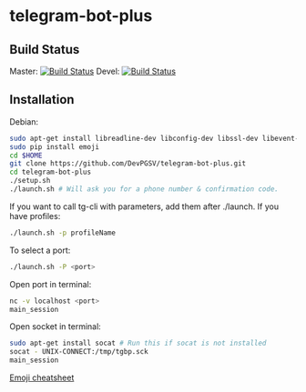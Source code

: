 telegram-bot-plus
=================

## Build Status

Master: [![Build Status](https://travis-ci.org/DevPGSV/telegram-bot-plus.svg?branch=master)](https://travis-ci.org/DevPGSV/telegram-bot-plus)
Devel: [![Build Status](https://travis-ci.org/DevPGSV/telegram-bot-plus.svg?branch=devel)](https://travis-ci.org/DevPGSV/telegram-bot-plus)

Installation
------------

Debian:

```bash
sudo apt-get install libreadline-dev libconfig-dev libssl-dev libevent-dev libjansson-dev python-dev make unzip git python-pip
sudo pip install emoji
cd $HOME
git clone https://github.com/DevPGSV/telegram-bot-plus.git
cd telegram-bot-plus
./setup.sh
./launch.sh # Will ask you for a phone number & confirmation code.
```

If you want to call tg-cli with parameters, add them after ./launch. If you have profiles:

```bash
./launch.sh -p profileName
```

To select a port:

```bash
./launch.sh -P <port>
```


Open port in terminal:

```bash
nc -v localhost <port>
main_session
```

Open socket in terminal:
```bash
sudo apt-get install socat # Run this if socat is not installed
socat - UNIX-CONNECT:/tmp/tgbp.sck
main_session
```

[Emoji cheatsheet](http://www.emoji-cheat-sheet.com/)
